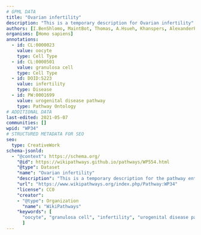 ```yaml
---
# GPML DATA
title: "Ovarian infertility"
description: "This is a temporary description for Ovarian infertility"
authors: [I.BenShlomo, MaintBot, Thomas, A.Hsueh, Khanspers, AlexanderPico, Andra, Fehrhart, Eweitz]
organisms: [Homo sapiens]
annotations:
  - id: CL:0000023
    value: oocyte
    type: Cell Type
  - id: CL:0000501
    value: granulosa cell
    type: Cell Type
  - id: DOID:5223
    value: infertility
    type: Disease
  - id: PW:0001699
    value: urogenital disease pathway
    type: Pathway Ontology
# ADDITIONAL DATA
last-edited: 2021-05-07
communities: []
wpid: "WP34"
# STRUCTURED METADATA FOR SEO
seo:
  type: CreativeWork
schema-jsonld:
  - "@context": https://schema.org/
    "@id": https://wikipathways.github.io/pathways/WP554.html
    "@type": Dataset
    "name": "Ovarian infertility"
    "description": "This is a temporary description for the pathway entitled: Ovarian infertility"
    "url": "https://www.wikipathways.org/index.php/Pathway:WP34"
    "license": CC0
    "creator":
    - "@type": Organization
      "name": "WikiPathways"
    "keywords": [
      "oocyte", "granulosa cell", "infertility", "urogenital disease pathway",
      ]
---
```

